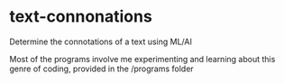 # text-connonations
Determine the connotations of a text using ML/AI

Most of the programs involve me experimenting and learning about this genre of coding, provided in the /programs folder